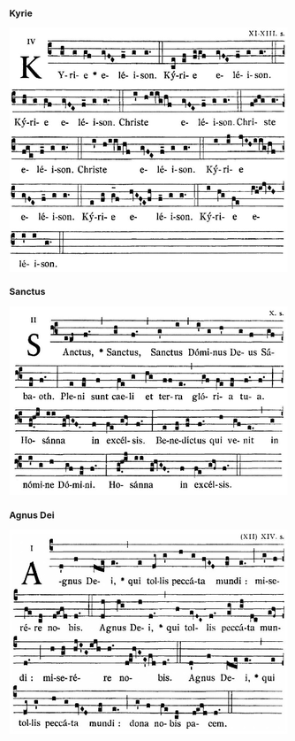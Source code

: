 ### Kyrie

![](images/mass-xv-kyrie.jpg)

### Sanctus

![](images/mass-xv-sanctus.jpg)

### Agnus Dei

![](images/mass-xv-agnus.jpg)
